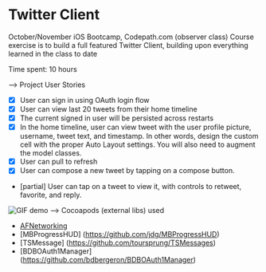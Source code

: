 Twitter Client
=================
October/November iOS Bootcamp, Codepath.com (observer class)
Course exercise is to build a full featured Twitter Client, building upon
everything learned in the class to date

Time spent:  10 hours


--> Project User Stories
* [x] User can sign in using OAuth login flow
* [x] User can view last 20 tweets from their home timeline
* [x] The current signed in user will be persisted across restarts
* [x] In the home timeline, user can view tweet with the user profile picture, username, tweet text, and timestamp. In other words, design the custom cell with the proper Auto Layout settings. You will also need to augment the model classes.
* [x] User can pull to refresh
* [x] User can compose a new tweet by tapping on a compose button.
* [partial] User can tap on a tweet to view it, with controls to retweet, favorite, and reply.


![GIF demo](twitterDemo.gif)
--> Cocoapods (external libs) used

* [AFNetworking](https://github.com/AFNetworking/AFNetworking)
* [MBProgressHUD] (https://github.com/jdg/MBProgressHUD)
* [TSMessage] (https://github.com/toursprung/TSMessages)
* [BDBOAuth1Manager] (https://github.com/bdbergeron/BDBOAuth1Manager)



